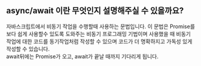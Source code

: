 ## async/await 이란 무엇인지 설명해주실 수 있을까요?</br>
  자바스크립트에서 비동기 작업을 수행할때 사용하는 문법입니다. 이 문법은 Promise를 보다 쉽게 사용할수 있도록 도와주는 비동기 프로그래밍 기법이며 사용했을 때 비동기 작업에 대한 코드를 동기작업처럼 작성할 수 있으며 코드가 더 명확하지고 가독성 있게 작성할 수 있습니다.</br> await뒤에는 Promise가 오고, await가 끝날 때까지 기다리게 됩니다.</br></br>

  